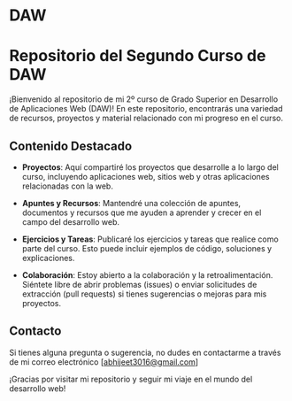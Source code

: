 # DAW
# Repositorio del Segundo Curso de DAW

¡Bienvenido al repositorio de mi 2º curso de Grado Superior en Desarrollo de Aplicaciones Web (DAW)! En este repositorio, encontrarás una variedad de recursos, proyectos y material relacionado con mi progreso en el curso.

## Contenido Destacado

- **Proyectos**: Aquí compartiré los proyectos que desarrolle a lo largo del curso, incluyendo aplicaciones web, sitios web y otras aplicaciones relacionadas con la web.

- **Apuntes y Recursos**: Mantendré una colección de apuntes, documentos y recursos que me ayuden a aprender y crecer en el campo del desarrollo web.

- **Ejercicios y Tareas**: Publicaré los ejercicios y tareas que realice como parte del curso. Esto puede incluir ejemplos de código, soluciones y explicaciones.

- **Colaboración**: Estoy abierto a la colaboración y la retroalimentación. Siéntete libre de abrir problemas (issues) o enviar solicitudes de extracción (pull requests) si tienes sugerencias o mejoras para mis proyectos.

## Contacto

Si tienes alguna pregunta o sugerencia, no dudes en contactarme a través de mi correo electrónico [abhijeet3016@gmail.com]

¡Gracias por visitar mi repositorio y seguir mi viaje en el mundo del desarrollo web!
